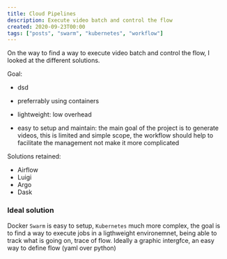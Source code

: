 ```yaml
---
title: Cloud Pipelines
description: Execute video batch and control the flow
created: 2020-09-23T00:00
tags: ["posts", "swarm", "kubernetes", "workflow"]
---
```


On the way to find a way to execute video batch and control the flow, I looked at the different solutions.

Goal:

- dsd

- preferrably using containers
- lightweight: low overhead
- easy to setup and maintain: the main goal of the project is to generate videos, this is limited and simple scope, the workflow should help to facilitate the management not make it more complicated

Solutions retained:

- Airflow
- Luigi
- Argo
- Dask

### Ideal solution

Docker `Swarm` is easy to setup, `Kubernetes` much more complex, the goal is to find a way to execute jobs in a ligthweight environemnet, being able to track what is going on, trace of flow. Ideally a graphic intergfce, an easy way to define flow (yaml over python)
